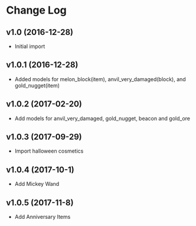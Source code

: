 # Change Log

## v1.0 (2016-12-28)

- Initial import

## v1.0.1 (2016-12-28)

- Added models for melon_block(item), anvil_very_damaged(block), and gold_nugget(item)

## v1.0.2 (2017-02-20)

- Add models for anvil_very_damaged, gold_nugget, beacon and gold_ore

## v1.0.3 (2017-09-29)

- Import halloween cosmetics

## v1.0.4 (2017-10-1)

- Add Mickey Wand

## v1.0.5 (2017-11-8)

- Add Anniversary Items
